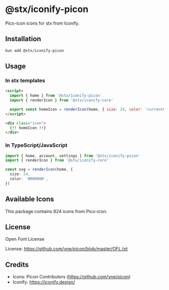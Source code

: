 # @stx/iconify-picon

Pico-icon icons for stx from Iconify.

## Installation

```bash
bun add @stx/iconify-picon
```

## Usage

### In stx templates

```html
<script>
  import { home } from '@stx/iconify-picon'
  import { renderIcon } from '@stx/iconify-core'

  export const homeIcon = renderIcon(home, { size: 24, color: 'currentColor' })
</script>

<div class="icon">
  {!! homeIcon !!}
</div>
```

### In TypeScript/JavaScript

```typescript
import { home, account, settings } from '@stx/iconify-picon'
import { renderIcon } from '@stx/iconify-core'

const svg = renderIcon(home, {
  size: 24,
  color: '#000000',
})
```

## Available Icons

This package contains 824 icons from Pico-icon.

## License

Open Font License

License: https://github.com/yne/picon/blob/master/OFL.txt

## Credits

- Icons: Picon Contributors (https://github.com/yne/picon)
- Iconify: https://iconify.design/
